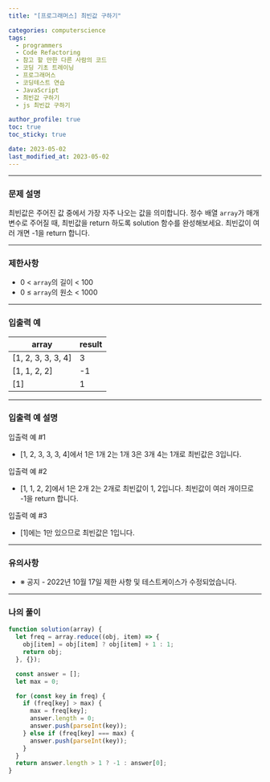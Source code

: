 ```yaml
---
title: "[프로그래머스] 최빈값 구하기"

categories: computerscience
tags:
  - programmers
  - Code Refactoring
  - 참고 할 만한 다른 사람의 코드
  - 코딩 기초 트레이닝
  - 프로그래머스
  - 코딩테스트 연습
  - JavaScript
  - 최빈값 구하기
  - js 최빈값 구하기

author_profile: true
toc: true
toc_sticky: true

date: 2023-05-02
last_modified_at: 2023-05-02
---
```


---

### 문제 설명

최빈값은 주어진 값 중에서 가장 자주 나오는 값을 의미합니다. 정수 배열 `array`가 매개변수로 주어질 때, 최빈값을 return 하도록 solution 함수를 완성해보세요. 최빈값이 여러 개면 -1을 return 합니다.

---

### 제한사항

- 0 < `array`의 길이 < 100
- 0 ≤ `array`의 원소 < 1000

---

### 입출력 예

| array              | result |
| ------------------ | ------ |
| [1, 2, 3, 3, 3, 4] | 3      |
| [1, 1, 2, 2]       | -1     |
| [1]                | 1      |

---

### **입출력 예 설명**

입출력 예 #1

- [1, 2, 3, 3, 3, 4]에서 1은 1개 2는 1개 3은 3개 4는 1개로 최빈값은 3입니다.

입출력 예 #2

- [1, 1, 2, 2]에서 1은 2개 2는 2개로 최빈값이 1, 2입니다. 최빈값이 여러 개이므로 -1을 return 합니다.

입출력 예 #3

- [1]에는 1만 있으므로 최빈값은 1입니다.

---

### **유의사항**

- ※ 공지 - 2022년 10월 17일 제한 사항 및 테스트케이스가 수정되었습니다.

---

### 나의 풀이

```jsx
function solution(array) {
  let freq = array.reduce((obj, item) => {
    obj[item] = obj[item] ? obj[item] + 1 : 1;
    return obj;
  }, {});

  const answer = [];
  let max = 0;

  for (const key in freq) {
    if (freq[key] > max) {
      max = freq[key];
      answer.length = 0;
      answer.push(parseInt(key));
    } else if (freq[key] === max) {
      answer.push(parseInt(key));
    }
  }
  return answer.length > 1 ? -1 : answer[0];
}
```
